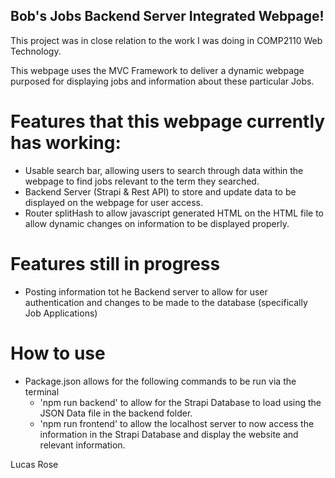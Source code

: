 ## Bob's Jobs Backend Server Integrated Webpage!

This project was in close relation to the work I was doing in COMP2110 Web Technology.

This webpage uses the MVC Framework to deliver a dynamic webpage purposed for displaying jobs and information about these particular Jobs.

# Features that this webpage currently has working:

- Usable search bar, allowing users to search through data within the webpage to find jobs relevant to the term they searched.
- Backend Server (Strapi & Rest API) to store and update data to be displayed on the webpage for user access.
- Router splitHash to allow javascript generated HTML on the HTML file to allow dynamic changes on information to be displayed properly.


# Features still in progress

- Posting information tot he Backend server to allow for user authentication and changes to be made to the database (specifically Job Applications)

# How to use

- Package.json allows for the following commands to be run via the terminal
    - 'npm run backend' to allow for the Strapi Database to load using the JSON Data file in the backend folder. 
    - 'npm run frontend' to allow the localhost server to now access the information in the Strapi Database and display the website and relevant information. 

Lucas Rose